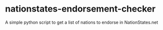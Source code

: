 # nationstates-endorsement-checker
A simple python script to get a list of nations to endorse in NationStates.net
